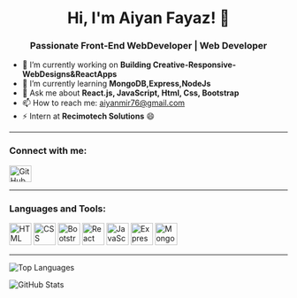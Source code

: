<h1 align="center">Hi, I'm Aiyan Fayaz! 👋</h1>
<h3 align="center">Passionate Front-End WebDeveloper | Web Developer</h3>

- 🔭 I’m currently working on **Building Creative-Responsive-WebDesigns&ReactApps**
- 🌱 I’m currently learning **MongoDB,Express,NodeJs**
- 💬 Ask me about **React.js, JavaScript, Html, Css, Bootstrap**
- 📫 How to reach me: [aiyanmir76@gmail.com](mailto:aiyanmir76@gmail.com)
- ⚡ Intern at **Recimotech Solutions** 😄

<hr>
<h3 align="left">Connect with me:</h3>
<p align="left">
  <a href="https://github.com/Aiyan2311" target="_blank">
    <img src="https://raw.githubusercontent.com/rahuldkjain/github-profile-readme-generator/master/src/images/icons/Social/github.svg" alt="GitHub" height="30" width="40"/>
  </a>
  <!-- Add other social media links/icons as needed -->
</p>

<hr>
<h3 align="left">Languages and Tools:</h3>
<p align="left">
    <img src="https://img.icons8.com/color/48/000000/html-5.png" alt="HTML" width="40" height="40"/>
    <img src="https://img.icons8.com/color/48/000000/css3.png" alt="CSS" width="40" height="40"/>
   <img src="https://img.icons8.com/color/48/000000/bootstrap.png" alt="Bootstrap" width="40" height="40"/>
  <img src="https://img.icons8.com/color/48/000000/react-native.png" alt="React" width="40" height="40"/>
  <img src="https://img.icons8.com/color/48/000000/javascript.png" alt="JavaScript" width="40" height="40"/>
  <img src="https://img.icons8.com/color/48/000000/express.png" alt="Express" width="40" height="40"/>
  <img src="https://img.icons8.com/color/48/000000/mongodb.png" alt="MongoDb" width="40" height="40"/>
  <!-- Add or modify icons for other tools and technologies as needed -->
</p>

<hr>

<p align="left">
  <img src="https://github-readme-stats.vercel.app/api/top-langs?username=Aiyan2311&show_icons=true&locale=en&layout=compact" alt="Top Languages" />
</p>

<p align="left">
  <img src="https://github-readme-stats.vercel.app/api?username=Aiyan2311&show_icons=true&locale=en" alt="GitHub Stats" />
</p>
